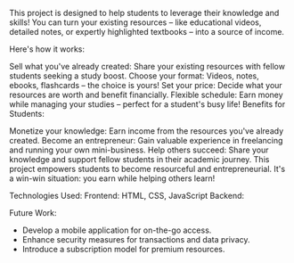This project is designed to help students to leverage their knowledge and skills! You can turn your existing resources – like educational videos, detailed notes, or expertly highlighted textbooks – into a source of income.

Here's how it works:

Sell what you've already created: Share your existing resources with fellow students seeking a study boost.
Choose your format: Videos, notes, ebooks, flashcards – the choice is yours!
Set your price: Decide what your resources are worth and benefit financially.
Flexible schedule: Earn money while managing your studies – perfect for a student's busy life!
Benefits for Students:

Monetize your knowledge: Earn income from the resources you've already created.
Become an entrepreneur: Gain valuable experience in freelancing and running your own mini-business.
Help others succeed: Share your knowledge and support fellow students in their academic journey.
This project empowers students to become resourceful and entrepreneurial. It's a win-win situation: you earn while helping others learn!


Technologies Used:
Frontend: HTML, CSS, JavaScript
Backend: 

Future Work:
 - Develop a mobile application for on-the-go access.
 - Enhance security measures for transactions and data privacy.
 - Introduce a subscription model for premium resources.



